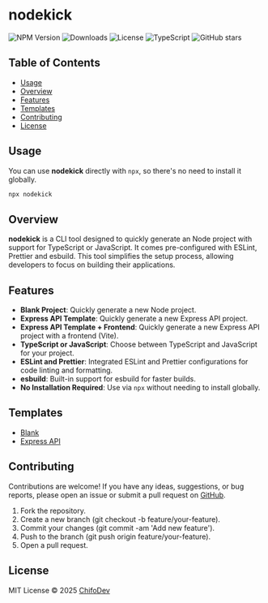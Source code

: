 # nodekick

![NPM Version](https://img.shields.io/npm/v/nodekick?color=blue&label=version&logo=npm)
![Downloads](https://img.shields.io/npm/dt/nodekick?logo=npm)
![License](https://img.shields.io/github/license/Federico-Pena/nodekick?style=flat&logo=github)
![TypeScript](https://img.shields.io/badge/TypeScript-Supported-blue?logo=typescript)
![GitHub stars](https://img.shields.io/github/stars/Federico-Pena/nodekick?style=social)

## Table of Contents

- [Usage](#usage)
- [Overview](#overview)
- [Features](#features)
- [Templates](#templates)
- [Contributing](#contributing)
- [License](#license)

## Usage

You can use **nodekick** directly with `npx`, so there's no need to install it globally.

```bash
npx nodekick
```

## Overview

**nodekick** is a CLI tool designed to quickly generate an Node project with support for TypeScript or JavaScript. It comes pre-configured with ESLint, Prettier and esbuild. This tool simplifies the setup process, allowing developers to focus on building their applications.

## Features

- **Blank Project**: Quickly generate a new Node project.
- **Express API Template**: Quickly generate a new Express API project.
- **Express API Template + Frontend**: Quickly generate a new Express API project with a frontend (Vite).
- **TypeScript or JavaScript**: Choose between TypeScript and JavaScript for your project.
- **ESLint and Prettier**: Integrated ESLint and Prettier configurations for code linting and formatting.
- **esbuild**: Built-in support for esbuild for faster builds.
- **No Installation Required**: Use via `npx` without needing to install globally.

## Templates

- [Blank](https://github.com/Federico-Pena/nodekick/tree/master/templates/blank)
- [Express API](https://github.com/Federico-Pena/nodekick/tree/master/templates/api)

## Contributing

Contributions are welcome! If you have any ideas, suggestions, or bug reports, please open an issue or submit a pull request on [GitHub](https://github.com/federico-pena/nodekick).

1. Fork the repository.
2. Create a new branch (git checkout -b feature/your-feature).
3. Commit your changes (git commit -am 'Add new feature').
4. Push to the branch (git push origin feature/your-feature).
5. Open a pull request.

## License

MIT License © 2025 [ChifoDev](https://github.com/Federico-Pena)
